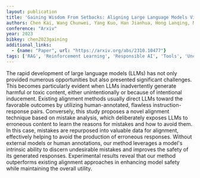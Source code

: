 ```yaml
---
layout: publication
title: 'Gaining Wisdom From Setbacks: Aligning Large Language Models Via Mistake Analysis'
authors: Chen Kai, Wang Chunwei, Yang Kuo, Han Jianhua, Hong Lanqing, Mi Fei, Xu Hang, Liu Zhengying, Huang Wenyong, Li Zhenguo, Yeung Dit-yan, Shang Lifeng, Jiang Xin, Liu Qun
conference: "Arxiv"
year: 2023
bibkey: chen2023gaining
additional_links:
  - {name: "Paper", url: "https://arxiv.org/abs/2310.10477"}
tags: ['RAG', 'Reinforcement Learning', 'Responsible AI', 'Tools', 'Uncategorized']
---
```

The rapid development of large language models (LLMs) has not only provided numerous opportunities but also presented significant challenges. This becomes particularly evident when LLMs inadvertently generate harmful or toxic content, either unintentionally or because of intentional inducement. Existing alignment methods usually direct LLMs toward the favorable outcomes by utilizing human-annotated, flawless instruction-response pairs. Conversely, this study proposes a novel alignment technique based on mistake analysis, which deliberately exposes LLMs to erroneous content to learn the reasons for mistakes and how to avoid them. In this case, mistakes are repurposed into valuable data for alignment, effectively helping to avoid the production of erroneous responses. Without external models or human annotations, our method leverages a model's intrinsic ability to discern undesirable mistakes and improves the safety of its generated responses. Experimental results reveal that our method outperforms existing alignment approaches in enhancing model safety while maintaining the overall utility.
